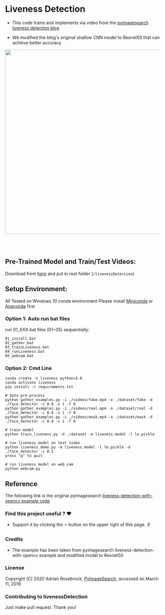 # Liveness Detection

* This code trains and implements via video from the [pyimagesearch liveness detection blog](https://www.pyimagesearch.com/2019/03/11/liveness-detection-with-opencv)

* We modified the blog's original shallow CNN model to Resnet50 that can achieve better accuracy

<p align="center">
  <img src="https://github.com/joytsay/livenessDetection/blob/master/dataset/ezgif-1-085534fa4973.gif?raw=true" width="600">
</p>
<br>
<br>

## Pre-Trained Model and Train/Test Videos:
Download from [here](https://drive.google.com/drive/folders/1Uj49JwLSAY4Q4v6UVMNF0u9hobGrJoWC?usp=sharing) and put in root folder (`/livenessDetection`)

## Setup Environment:
All Tested on Windows 10 conda environment
Please install [Miniconda](https://docs.conda.io/en/latest/miniconda.html) or [Anaconda](https://www.anaconda.com/download) first

### Option 1: Auto run bat files
run 01_XXX.bat files (01~05) sequentially:
```
01_install.bat
02_gather.bat
03_trainLiveness.bat
04_runLiveness.bat
05_webcam.bat
```
### Option 2: Cmd Line
```
conda create -n liveness python=3.8
conda activate liveness
pip install -r requirements.txt
```

```
# data pre-process
python gather_examples.py -i ./videos/fake.mp4 -o ./dataset/fake -d ./face_detector -c 0.9 -s 1 -f 0
python gather_examples.py -i ./videos/real.mp4 -o ./dataset/real -d ./face_detector -c 0.9 -s 1 -f 0
python gather_examples.py -i ./videos/mask.mp4 -o ./dataset/mask -d ./face_detector -c 0.9 -s 1 -f 0

# train model
python train_liveness.py -d ./dataset -m liveness.model -l le.pickle

# run liveness model on test video
python liveness_demo.py -m liveness.model -l le.pickle -d ./face_detector -c 0.5
press "q" to quit

# run liveness model on web cam
python webcam.py

```



## Reference
 The following link is the original pyimagesearch [liveness-detection-with-opencv example code](https://www.pyimagesearch.com/2019/03/11/liveness-detection-with-opencv)

### Find this project useful ? :heart:
* Support it by clicking the :star: button on the upper right of this page. :v:

### Credits
* The example has been taken from pyimagesearch liveness-detection-with-opencv example and modified model to Resnet50

### License
Copyright (C) 2020 Adrian Rosebrock, [PyImageSearch](https://www.pyimagesearch.com/2019/03/11/liveness-detection-with-opencv/), accessed on March 11, 2019

### Contributing to livenessDetection
Just make pull request. Thank you!

